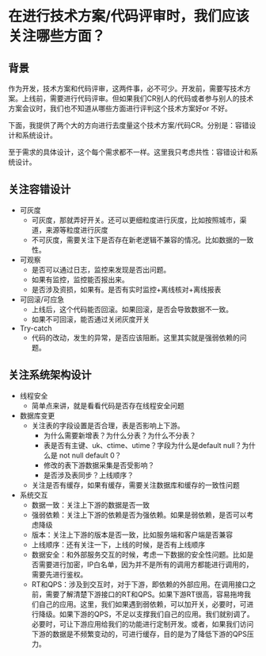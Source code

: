 # 在进行技术方案/代码评审时，我们应该关注哪些方面？



## 背景

作为开发，技术方案和代码评审，这两件事，必不可少。开发前，需要写技术方案。上线前，需要进行代码评审。但如果我们CR别人的代码或者参与别人的技术方案会议时，我们也不知道从哪些方面进行评判这个技术方案好or 不好。

下面，我提供了两个大的方向进行去度量这个技术方案/代码CR。分别是：容错设计和系统设计。

至于需求的具体设计，这个每个需求都不一样。这里我只考虑共性：容错设计和系统设计。

## 关注容错设计

- 可灰度
  - 可灰度，那就弄好开关。还可以更细粒度进行灰度，比如按照城市，渠道，来源等粒度进行灰度
  - 不可灰度，需要关注下是否存在新老逻辑不兼容的情况。比如数据的一致性。
- 可观察
  - 是否可以通过日志，监控来发现是否出问题。
  - 如果有监控，监控能否报出来。
  - 是否涉及资损，如果有。是否有实时监控+离线核对+离线报表
- 可回滚/可应急
  - 上线后，这个代码能否回滚。如果回滚，是否会导致数据不一致。
  - 如果不可回滚，能否通过关闭灰度开关
- Try-catch
  - 代码的改动，发生的异常，是否应该阻断。这里其实就是强弱依赖的问题。

## 关注系统架构设计

- 线程安全
  - 简单点来讲，就是看看代码是否存在线程安全问题
- 数据库变更
  - 关注表的字段设置是否合理，表是否影响上下游。
    - 为什么需要新增表？为什么分表？为什么不分表？
    - 表是否有主键、uk、ctime、utime？字段为什么是default null？为什么是 not null default 0？
    - 修改的表下游数据采集是否受影响？
    - 是否涉及表同步？上线顺序？
  - 关注是否有缓存，如果有缓存，需要关注数据库和缓存的一致性问题
- 系统交互
  - 数据一致：关注上下游的数据是否一致
  - 强弱依赖：关注上下游的依赖是否为强依赖。如果是弱依赖，是否可以考虑降级
  - 版本：关注上下游的版本是否一致，比如服务端和客户端是否兼容
  - 上线顺序：还有关注一下，上线的时候，是否有上线顺序
  - 数据安全：和外部服务交互的时候，考虑一下数据的安全性问题。比如是否需要进行加密，IP白名单，因为并不是所有的调用方都能进行调用的，需要先进行鉴权。
  - RT和QPS：涉及到交互时，对于下游，即依赖的外部应用。在调用接口之前，需要了解清楚下游接口的RT和QPS。如果下游RT很高，容易拖垮我们自己的应用。这里，我们如果遇到弱依赖，可以加开关，必要时，可进行降级。如果下游的QPS，不足以支撑我们自己的应用。我们就别调了。必要时，可让下游应用给我们的功能进行定制开发。或者，如果我们访问下游的数据是不频繁变动的，可进行缓存，目的是为了降低下游的QPS压力。



